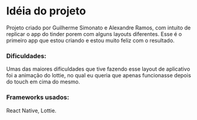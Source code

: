 # Idéia do projeto
Projeto criado por Guilherme Simonato e Alexandre Ramos, com intuito de replicar o app do tinder porem com alguns layouts diferentes. Esse é o primeiro app que estou criando e estou muito feliz com o resultado.

### Dificuldades:
Umas das maiores dificuldades que tive fazendo esse layout de aplicativo foi a animação do lottie, no qual eu queria que apenas funcionasse depois do touch em cima do mesmo.

### Frameworks usados:
React Native, Lottie.


